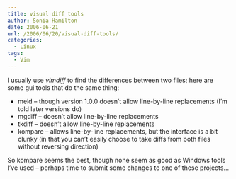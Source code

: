 ```yaml
---
title: visual diff tools
author: Sonia Hamilton
date: 2006-06-21
url: /2006/06/20/visual-diff-tools/
categories:
  - Linux
tags:
  - Vim
---
```

I usually use *vimdiff* to find the differences between two files; here are some gui tools that do the same thing:

  * meld &#8211; though version 1.0.0 doesn&#8217;t allow line-by-line replacements (I&#8217;m told later versions do)
  * mgdiff &#8211; doesn&#8217;t allow line-by-line replacements
  * tkdiff &#8211; doesn&#8217;t allow line-by-line replacements
  * kompare &#8211; allows line-by-line replacements, but the interface is a bit clunky (in that you can&#8217;t easily choose to take diffs from both files without reversing direction)

So kompare seems the best, though none seem as good as Windows tools I&#8217;ve used &#8211; perhaps time to submit some changes to one of these projects&#8230;
